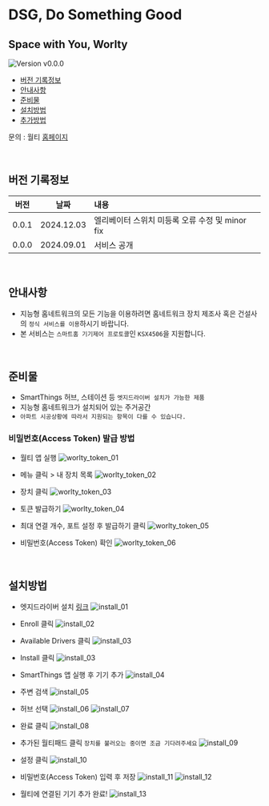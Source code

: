 # DSG, Do Something Good

## Space with You, Worlty

![Version v0.0.0][version-shield]

- [버전 기록정보](#version-history)
- [안내사항](#안내사항)
- [준비물](#준비물)
- [설치방법](#설치방법)
- [추가방법](#추가방법)

문의 : 월티 [홈페이지](https://worlty.com)

<br/>

## 버전 기록정보

| 버전  |    날짜    | 내용                                            |
| :---: | :--------: | :---------------------------------------------- |
| 0.0.1 | 2024.12.03 | 엘리베이터 스위치 미등록 오류 수정 및 minor fix |
| 0.0.0 | 2024.09.01 | 서비스 공개                                     |

<br/>

## 안내사항

- 지능형 홈네트워크의 모든 기능을 이용하려면 홈네트워크 장치 제조사 혹은 건설사의 `정식 서비스를 이용`하시기 바랍니다.
- 본 서비스는 `스마트홈 기기제어 프로토콜`인 `KSX4506`을 지원합니다.

<br/>

## 준비물

- SmartThings 허브, 스테이션 등 `엣지드라이버 설치가 가능한 제품`
- 지능형 홈네트워크가 설치되어 있는 주거공간
- `아파트 시공상황에 따라서 지원되는 항목이 다를 수 있습니다.`

### 비밀번호(Access Token) 발급 방법

- 월티 앱 실행
  ![worlty_token_01](/img/worlty_token_01.jpg)
  <br/>

- 메뉴 클릭 > 내 장치 목록
  ![worlty_token_02](/img/worlty_token_02.jpg)
  <br/>

- 장치 클릭
  ![worlty_token_03](/img/worlty_token_03.jpg)
  <br/>

- 토큰 발급하기
  ![worlty_token_04](/img/worlty_token_04.jpg)
  <br/>

- 최대 연결 개수, 포트 설정 후 발급하기 클릭
  ![worlty_token_05](/img/worlty_token_05.jpg)
  <br/>

- 비밀번호(Access Token) 확인
  ![worlty_token_06](/img/worlty_token_06.jpg)

<br/>

## 설치방법

- 엣지드라이버 설치 [링크](https://bestow-regional.api.smartthings.com/invite/kVM5OGyOZxl5)
  ![install_01](/img/install_01.jpg)
  <br/>

- Enroll 클릭
  ![install_02](/img/install_02.jpg)
  <br/>

- Available Drivers 클릭
  ![install_03](/img/install_03.jpg)
  <br/>

- Install 클릭
  ![install_03](/img/install_03.jpg)
  <br/>

- SmartThings 앱 실행 후 기기 추가
  ![install_04](/img/install_04.jpg)
  <br/>

- 주변 검색
  ![install_05](/img/install_05.jpg)
  <br/>

- 허브 선택
  ![install_06](/img/install_06.jpg)
  ![install_07](/img/install_07.jpg)
  <br/>

- 완료 클릭
  ![install_08](/img/install_08.jpg)
  <br/>

- 추가된 월티패드 클릭 `장치를 불러오는 중이면 조금 기다려주세요`
  ![install_09](/img/install_09.jpg)
  <br/>

- 설정 클릭
  ![install_10](/img/install_10.jpg)
  <br/>

- 비밀번호(Access Token) 입력 후 저장
  ![install_11](/img/install_11.jpg)
  ![install_12](/img/install_12.jpg)
  <br/>

- 월티에 연결된 기기 추가 완료!
  ![install_13](/img/install_13.jpg)

[version-shield]: https://img.shields.io/badge/version-v0.0.0-orange.svg

